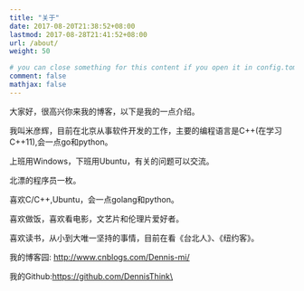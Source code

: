 ```yaml
---
title: "关于"
date: 2017-08-20T21:38:52+08:00
lastmod: 2017-08-28T21:41:52+08:00
url: /about/
weight: 50

# you can close something for this content if you open it in config.toml.
comment: false
mathjax: false
---
```

大家好，很高兴你来我的博客，以下是我的一点介绍。

我叫米彦辉，目前在北京从事软件开发的工作，主要的编程语言是C++(在学习C++11),会一点go和python。

上班用Windows，下班用Ubuntu，有关的问题可以交流。

北漂的程序员一枚。

喜欢C/C++,Ubuntu，会一点golang和python。

喜欢做饭，喜欢看电影，文艺片和伦理片爱好者。

喜欢读书，从小到大唯一坚持的事情，目前在看《台北人》、《纽约客》。

我的博客园: http://www.cnblogs.com/Dennis-mi/

我的Github:https://github.com/DennisThink\